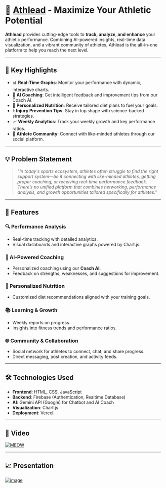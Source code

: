 # 🏅 [Athlead](https://ath-lead.vercel.app/) - Maximize Your Athletic Potential


**Athlead** provides cutting-edge tools to **track, analyze, and enhance** your athletic performance. Combining AI-powered insights, real-time data visualization, and a vibrant community of athletes, Athlead is the all-in-one platform to help you reach the next level.

---

## 🚀 Key Highlights

- 📊 **Real-Time Graphs**: Monitor your performance with dynamic, interactive charts.
- 🧠 **AI Coaching**: Get intelligent feedback and improvement tips from our Coach AI.
- 🍎 **Personalized Nutrition**: Receive tailored diet plans to fuel your goals.
- ⚕️ **Injury Prevention Tips**: Stay in top shape with science-backed strategies.
- 📈 **Weekly Analytics**: Track your weekly growth and key performance ratios.
- 👥 **Athlete Community**: Connect with like-minded athletes through our social platform.

---

## 💡 Problem Statement

> _"In today's sports ecosystem, athletes often struggle to find the right support system—be it connecting with like-minded athletes, getting proper coaching, or receiving real-time performance feedback. There’s no unified platform that combines networking, performance analysis, and growth opportunities tailored specifically for athletes."_

---

## 🌟 Features

### 🔍 Performance Analysis
- Real-time tracking with detailed analytics.
- Visual dashboards and interactive graphs powered by Chart.js.

### 🧬 AI-Powered Coaching
- Personalized coaching using our **Coach AI**.
- Feedback on strengths, weaknesses, and suggestions for improvement.

### 🥗 Personalized Nutrition
- Customized diet recommendations aligned with your training goals.

### 📚 Learning & Growth
- Weekly reports on progress.
- Insights into fitness trends and performance ratios.

### 🌐 Community & Collaboration
- Social network for athletes to connect, chat, and share progress.
- Direct messaging, post creation, and activity feeds.

---

## 🛠️ Technologies Used

- **Frontend**: HTML, CSS, JavaScript
- **Backend**: Firebase (Authentication, Realtime Database)
- **AI**: Gemini API (Google) for Chatbot and AI Coach
- **Visualization**: Chart.js
- **Deployment**: Vercel

---
## 🎥 Video

[![MEOW](https://img.youtube.com/vi/s2USMgKSt54/0.jpg)](https://www.youtube.com/watch?v=s2USMgKSt54)

---
## 📈 Presentation

[![image](https://github.com/user-attachments/assets/bdb00d01-a8e5-4c71-9e2d-baddfbb8e857)](https://www.canva.com/design/DAGkz_5r8fg/sAxlYIZXq3UeXC7Y_BpSKw/view?utm_content=DAGkz_5r8fg&utm_campaign=designshare&utm_medium=link2&utm_source=uniquelinks&utlId=h0c217d3324)
